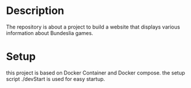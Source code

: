 
# Description

The repository is about a project to build a website that displays various information about Bundeslia games.

# Setup
this project is based on Docker Container and Docker compose.
the setup script ./devStart is used for easy startup.


